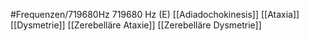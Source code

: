 #Frequenzen/719680Hz
719680 Hz (E)
[[Adiadochokinesis]]
[[Ataxia]]
[[Dysmetrie]]
[[Zerebelläre Ataxie]]
[[Zerebelläre Dysmetrie]]